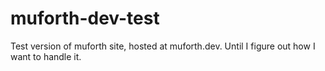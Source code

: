 # muforth-dev-test
Test version of muforth site, hosted at muforth.dev. Until I figure out how I want to handle it.
